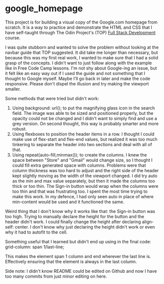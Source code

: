 # google_homepage

This project is for building a visual copy of the Google.com homepage from scratch. It is a way to practice and demonstrate the HTML and CSS that I have self-taught through The Odin Project's (TOP) [Full Stack Development](http://www.theodinproject.com/courses/web-development-101/lessons/html-css) course.

I was quite stubborn and wanted to solve the problem without looking at the navbar guide that TOP suggested. It did take me longer than necessary, but because this was my first real work, I wanted to make sure that I had a solid grasp of the concepts. I didn't want to just follow along with the example like in Free Code Camp lessons. I'm not shy about Google-ing an issue, but it felt like an easy way out if I used the guide and not something that I thought to Google myself. Maybe I'll go back in later and make the code responsive. Please don't dispel the illusion and try making the viewport smaller.

Some methods that were tried but didn't work:
1. Using background: url(); to put the magnifying glass icon in the search field. The image was able to be sized and positioned properly, but the opacity could not be changed and I didn't want to simply find and use a grey version. On second thought, this way is probably smarter and more robust.
2. Using flexboxes to position the header items in a row. I thought I could make use of flex-start and flex-end values, but realized it was too much tinkering to separate the header into two sections and deal with all of that.
3. Using repeat(auto-fill,minmax()); to create the columns. I knew the space between "Store" and "Gmail" would change size, so I thought I could fill extra generated space with columns. Problems were that column thickness was too hard to adjust and the right side of the header kept slightly moving as the width of the viewport changed. I did try auto as the min and max value separately, but then it made the columns too thick or too thin. The Sign-in button would wrap when the columns were too thin and that was frustrating too. I spent the most time trying to make this work. In my defence, I had only seen auto in place of where min-content would be used and it functioned the same.

Weird thing that I don't know why it works like that: the Sign-in button was too high. Trying to manually declare the height for the button and the header didn't work. I could finally change the height after declaring align-self: center. I don't know why just declaring the height didn't work or even why it had to autofit to the cell.

Something useful that I learned but didn't end up using in the final code: 
grid-column: span 1/last-line;

This makes the element span 1 column and end wherever the last line is. Effectively ensuring that the element is always in the last column.

Side note: I didn't know README could be edited on Github and now I have too many commits from just minor editing on here.
